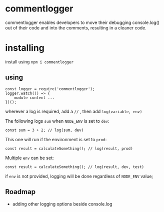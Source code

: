 # commentlogger

commentlogger enables developers to move their debugging console.log() out of their code and into the comments, resulting in a cleaner code.

# installing

install using `npm i commentlogger`

## using

    const logger = require('commentlogger');
    logger.watch(() => {
        module content ...
    })();

wherever a log is required, add a `//` , then add `log(variable, env)`

The following logs `sum` when `NODE_ENV` is set to `dev`:

    const sum = 3 + 2; // log(sum, dev)

This one will run if the environment is set to `prod`:

    const result = calculateSomething(); // log(result, prod)

Multiple `env` can be set:

    const result = calculateSomething(); // log(result, dev, test)

if `env` is not provided, logging will be done regardless of `NODE_ENV` value;

## Roadmap

- adding other logging options beside console.log
